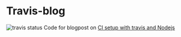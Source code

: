 # Travis-blog
![travis status](https://travis-ci.org/lauragift21/travis-blog.svg?branch=master)
Code for  blogpost on [CI setup with travis and Nodejs](https://giftegwuenu.com/setup-continuous-integration-with-travis-ci-in-your-nodejs-app/)
